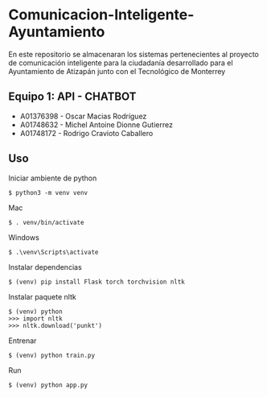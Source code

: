 # Comunicacion-Inteligente-Ayuntamiento
En este repositorio se almacenaran los sistemas pertenecientes al proyecto de comunicación inteligente para la ciudadanía desarrollado para el Ayuntamiento de Atizapán junto con el Tecnológico de Monterrey

## Equipo 1: API - CHATBOT
* A01376398 - Oscar Macias Rodríguez
* A01748632 - Michel Antoine Dionne Gutierrez
* A01748172 - Rodrigo Cravioto Caballero

## Uso

Iniciar ambiente de python
```
$ python3 -m venv venv
```
Mac
```
$ . venv/bin/activate
```
Windows
```
$ .\venv\Scripts\activate
```

Instalar dependencias
```
$ (venv) pip install Flask torch torchvision nltk
```
Instalar paquete nltk
```
$ (venv) python
>>> import nltk
>>> nltk.download('punkt')
```
Entrenar
```
$ (venv) python train.py
```

Run
```
$ (venv) python app.py
```



